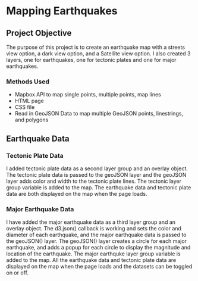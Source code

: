 # Mapping Earthquakes

## Project Objective
The purpose of this project is to create an earthquake map with a streets view option, a dark view option, and a Satellite view option. I also created 3 layers, one for earthquakes, one for tectonic plates and one for major earthquakes. 

### Methods Used
- Mapbox API to map single points, multiple points, map lines
- HTML page
- CSS file
- Read in GeoJSON Data to map multiple GeoJSON points, linestrings, and polygons

## Earthquake Data

### Tectonic Plate Data
I added tectonic plate data as a second layer group and an overlay object. The tectonic plate data is passed to the geoJSON layer and the geoJSON layer adds color and width to the tectonic plate lines. The tectonic layer group variable is added to the map. The earthquake data and tectonic plate data are both displayed on the map when the page loads. 

### Major Earthquake Data
I have added the major earthquake data as a third layer group and an overlay object. The d3.json() callback is working and sets the color and diameter of each earthquake, and the major earthquake data is passed to the geoJSON() layer. The geoJSON() layer creates a circle for each major earthquake, and adds a popup for each circle to display the magnitude and location of the earthquake. The major earthquke layer group variable is added to the map. All the earthquake data and tectonic plate data are displayed on the map when the page loads and the datasets can be toggled on or off. 
